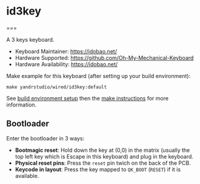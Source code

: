 # id3key
===

A 3 keys keyboard.

- Keyboard Maintainer: https://idobao.net/
- Hardware Supported: https://github.com/Oh-My-Mechanical-Keyboard
- Hardware Availability: https://idobao.net/

Make example for this keyboard (after setting up your build environment):

    make yandrstudio/wired/id3key:default

See [build environment setup](https://docs.qmk.fm/#/getting_started_build_tools) then the [make instructions](https://docs.qmk.fm/#/getting_started_make_guide) for more information.

## Bootloader

Enter the bootloader in 3 ways:

* **Bootmagic reset**: Hold down the key at (0,0) in the matrix (usually the top left key which is Escape in this keyboard) and plug in the keyboard.
* **Physical reset pins**: Press the `reset` pin twich on the back of the PCB.
* **Keycode in layout**: Press the key mapped to `QK_BOOT` (`RESET`) if it is available.
